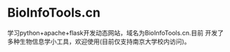 # BioInfoTools.cn
学习python+apache+flask开发动态网站，域名为BioInfoTools.cn.目前 开发了多种生物信息学小工具，欢迎使用(目前仅支持南京大学校内访问)。
